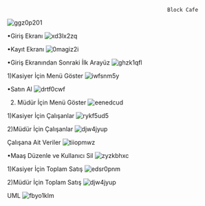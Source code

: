                                                         Block Cafe
![ggz0p201](https://github.com/zkanhappy/Block-Cafe/assets/93473241/8be5611a-c03d-4915-9a7e-c7627aa50a3b)

•Giriş Ekranı
![xd3lx2zq](https://github.com/zkanhappy/Block-Cafe/assets/93473241/d15dde47-1b21-40e6-a815-51e4d7f8a526)

•Kayıt Ekranı
![0magiz2i](https://github.com/zkanhappy/Block-Cafe/assets/93473241/eef49d72-c9d8-438c-ae5c-3656f19ae307)

•Giriş Ekranından Sonraki İlk Arayüz
![ghzk1qfl](https://github.com/zkanhappy/Block-Cafe/assets/93473241/7d5b7ca9-1ca9-449f-80e2-d71171f107a0)

1)Kasiyer İçin Menü Göster
![iwfsnm5y](https://github.com/zkanhappy/Block-Cafe/assets/93473241/eddcc336-7f22-4a24-99e1-e86bdf354564)

•Satın Al
![drtf0cwf](https://github.com/zkanhappy/Block-Cafe/assets/93473241/f9847dc3-afe5-4478-8a1e-8b5070893467)

2) Müdür İçin Menü Göster
![eenedcud](https://github.com/zkanhappy/Block-Cafe/assets/93473241/6724c135-13e3-4840-b292-2948a06d5112)

1)Kasiyer İçin Çalışanlar
![rykf5ud5](https://github.com/zkanhappy/Block-Cafe/assets/93473241/f717880f-1c9a-4819-9029-4219729138b5)

2)Müdür İçin Çalışanlar
![djw4jyup](https://github.com/zkanhappy/Block-Cafe/assets/93473241/8a68f56b-12d1-4d7e-8edb-67f781461973)

Çalışana Ait Veriler
![tiiopmwz](https://github.com/zkanhappy/Block-Cafe/assets/93473241/d102edfd-e7a3-4dca-933e-f49dcdab5ca8)

•Maaş Düzenle ve Kullanıcı Sil
![zyzkbhxc](https://github.com/zkanhappy/Block-Cafe/assets/93473241/293d9c17-785a-4951-989a-c7b58c360c61)

1)Kasiyer İçin Toplam Satış
![edsr0pnm](https://github.com/zkanhappy/Block-Cafe/assets/93473241/ba2c26fe-3122-4ba4-a33e-e07a5bb2abe9)

2)Müdür İçin Toplam Satış
![djw4jyup](https://github.com/zkanhappy/Block-Cafe/assets/93473241/974db76e-4209-44b0-9656-fbd8f898c150)

UML
![fbyo1klm](https://github.com/zkanhappy/Block-Cafe/assets/93473241/64ed4341-d8c0-4204-a247-858a7a91a7bb)



